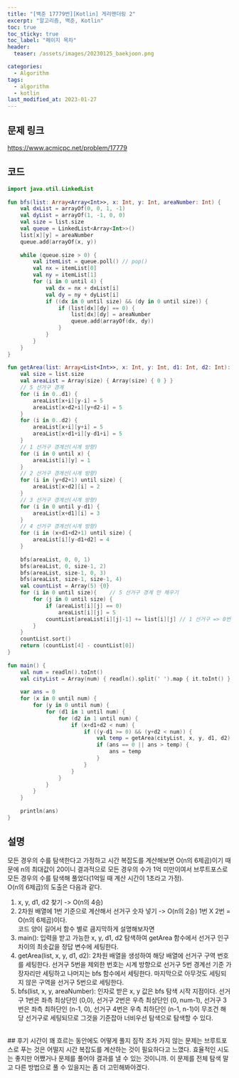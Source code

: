 ```yaml
---
title: "[백준 17779번][Kotlin] 게리맨더링 2"
excerpt: "알고리즘, 백준, Kotlin"
toc: true
toc_sticky: true
toc_label: "페이지 목차"
header:
  teaser: /assets/images/20230125_baekjoon.png

categories:
  - Algorithm
tags:
  - algorithm
  - kotlin
last_modified_at: 2023-01-27
---
```


## 문제 링크
https://www.acmicpc.net/problem/17779
<br>
## 코드
```kotlin
import java.util.LinkedList  
  
fun bfs(list: Array<Array<Int>>, x: Int, y: Int, areaNumber: Int) {  
    val dxList = arrayOf(0, 0, 1, -1)  
    val dyList = arrayOf(1, -1, 0, 0)  
    val size = list.size  
    val queue = LinkedList<Array<Int>>()  
    list[x][y] = areaNumber  
    queue.add(arrayOf(x, y))  
  
    while (queue.size > 0) {  
        val itemList = queue.poll() // pop()  
        val nx = itemList[0]  
        val ny = itemList[1]  
        for (i in 0 until 4) {  
            val dx = nx + dxList[i]  
            val dy = ny + dyList[i]  
            if ((dx in 0 until size) && (dy in 0 until size)) {  
                if (list[dx][dy] == 0) {  
                    list[dx][dy] = areaNumber  
                    queue.add(arrayOf(dx, dy))  
                }  
            }  
        }  
    }  
}  
  
fun getArea(list: Array<List<Int>>, x: Int, y: Int, d1: Int, d2: Int): Int {  
    val size = list.size  
    val areaList = Array(size) { Array(size) { 0 } }  
    // 5 선거구 경계  
    for (i in 0..d1) {  
        areaList[x+i][y-i] = 5  
        areaList[x+d2+i][y+d2-i] = 5  
    }  
    for (i in 0..d2) {  
        areaList[x+i][y+i] = 5  
        areaList[x+d1+i][y-d1+i] = 5  
    }  
    // 1 선거구 경계선(시계 방향)  
    for (i in 0 until x) {  
        areaList[i][y] = 1  
    }  
    // 2 선거구 경계선(시계 방향)  
    for (i in (y+d2+1) until size) {  
        areaList[x+d2][i] = 2  
    }  
    // 3 선거구 경계선(시계 방향)  
    for (i in 0 until y-d1) {  
        areaList[x+d1][i] = 3  
    }  
    // 4 선거구 경계선(시계 방향)  
    for (i in (x+d1+d2+1) until size) {  
        areaList[i][y-d1+d2] = 4  
    }  
  
    bfs(areaList, 0, 0, 1)  
    bfs(areaList, 0, size-1, 2)  
    bfs(areaList, size-1, 0, 3)  
    bfs(areaList, size-1, size-1, 4)  
    val countList = Array(5) {0}  
    for (i in 0 until size){    // 5 선거구 경계 안 채우기  
        for (j in 0 until size) {  
            if (areaList[i][j] == 0)  
                areaList[i][j] = 5  
            countList[areaList[i][j]-1] += list[i][j] // 1 선거구 => 0번  
        }  
    }  
    countList.sort()  
    return (countList[4] - countList[0])  
}  
  
fun main() {  
    val num = readln().toInt()  
    val cityList = Array(num) { readln().split(' ').map { it.toInt() } } // 2중 배열  
  
    var ans = 0  
    for (x in 0 until num) {  
        for (y in 0 until num) {  
            for (d1 in 1 until num) {  
                for (d2 in 1 until num) {  
                    if (x+d1+d2 < num) {  
                        if ((y-d1 >= 0) && (y+d2 < num)) {  
                            val temp = getArea(cityList, x, y, d1, d2)  
                            if (ans == 0 || ans > temp) {  
                                ans = temp  
                            }  
                        }  
                    }  
                }  
            }  
        }  
    }  
  
    println(ans)  
}
```

## 설명
모든 경우의 수를 탐색한다고 가정하고 시간 복잡도를 계산해보면 O(n의 6제곱)이기 때문에 n의 최대값이 20이니 결과적으로 모든 경우의 수가 1억 미만이여서 브루트포스로 모든 경우의 수를 탐색해 풀었다(1억일 때 계산 시간이 1초라고 가정).<br>
O(n의 6제곱)의 도출은 다음과 같다.<br>
1. x, y, d1, d2 찾기 -> O(n의 4승)
2. 2차원 배열에 1번 기준으로 계산해서 선거구 숫자 넣기 -> O(n의 2승)
1번 X 2번 = O(n의 6제곱)이다.<br>
코드 양이 길어서 함수 별로 큼지막하게 설명해보자면<br>
1. main(): 입력을 받고 가능한 x, y, d1, d2 탐색하여 getArea 함수에서 선거구 인구 차이의 최솟값을 정답 변수에 세팅한다.
2. getArea(list, x, y, d1, d2): 2차원 배열을 생성하여 해당 배열에 선거구 구역 번호를 세팅한다. 선거구 5번을 제외한 번호는 시계 방향으로 선거구 5번 경계선 기준 가장자리만 세팅하고 나머지는 bfs 함수에서 세팅한다. 마지막으로 아무것도 세팅되지 않은 구역을 선거구 5번으로 세팅한다.
3. bfs(list, x, y, areaNumber): 인자로 받은 x, y 값은 bfs 탐색 시작 지점이다. 선거구 1번은 좌측 최상단인 (0,0), 선거구 2번은 우측 최상단인 (0, num-1), 선거구 3번은 좌측 최하단인 (n-1, 0), 선거구 4번은 우측 최하단인 (n-1, n-1)이 무조건 해당 선거구로 세팅되므로 그것을 기준잡아 너비우선 탐색으로 탐색할 수 있다.
<br>
## 후기
시간이 꽤 흐르는 동안에도 어떻게 풀지 짐작 조차 가지 않는 문제는 브루트포스로 푸는 것은 어떨지 시간 복잡도를 계산하는 것이 필요하다고 느꼈다. 효율적인 시도는 좋지만 어쨌거나 문제를 풀어야 결과를 낼 수 있는 것이니까. 이 문제를 전체 탐색 말고 다른 방법으로 풀 수 있을지는 좀 더 고민해봐야겠다.